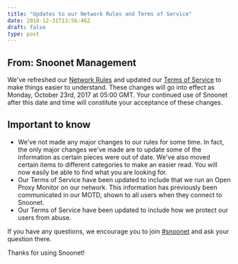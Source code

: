 ```yaml
---
title: "Updates to our Network Rules and Terms of Service"
date: 2018-12-31T13:56:46Z
draft: false
type: post
---
```


## From: Snoonet Management

We've refreshed our [Network Rules](https://snoonet.org/rules) and updated our
[Terms of Service](https://snoonet.org/tos) to make things easier to understand.
These changes will go into effect as Monday, October 23rd, 2017 at 05:00 GMT.
Your continued use of Snoonet after this date and time will constitute your
acceptance of these changes.

## Important to know

* We've not made any major changes to our rules for some time. In fact, the only
  major changes we've made are to update some of the information as certain
  pieces were out of date. We've also moved certain items to different
  categories to make an easier read. You will now easily be able to find what
  you are looking for.
* Our Terms of Service have been updated to include that we run an Open Proxy
  Monitor on our network. This information has previously been communicated in
  our MOTD, shown to all users when they connect to Snoonet.
* Our Terms of Service have been updated to include how we protect our users
  from abuse.

If you have any questions, we encourage you to join
[#snoonet](https://webchat.snoonet.org/snoonet) and ask your question there.

Thanks for using Snoonet!


